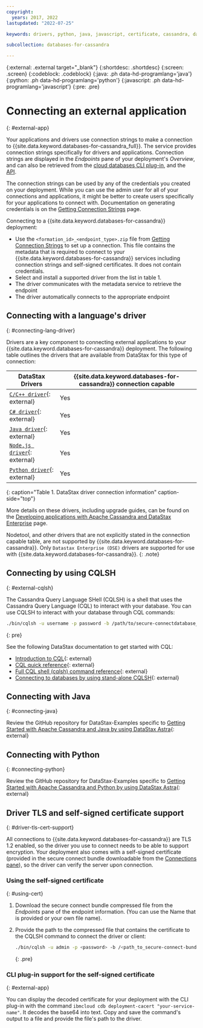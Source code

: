 ```yaml
---
copyright:
  years: 2017, 2022
lastupdated: "2022-07-25"

keywords: drivers, python, java, javascript, certificate, cassandra, datastax, dse, CQLSH, cassandra connection strings, dse connection strings, cassandra query

subcollection: databases-for-cassandra

---
```


{:external: .external target="_blank"}
{:shortdesc: .shortdesc}
{:screen: .screen}
{:codeblock: .codeblock}
{:java: .ph data-hd-programlang='java'}
{:python: .ph data-hd-programlang='python'}
{:javascript: .ph data-hd-programlang='javascript'}
{:pre: .pre}

# Connecting an external application
{: #external-app}

Your applications and drivers use connection strings to make a connection to {{site.data.keyword.databases-for-cassandra_full}}. The service provides connection strings specifically for drivers and applications. Connection strings are displayed in the _Endpoints_ pane of your deployment's _Overview_, and can also be retrieved from the [cloud databases CLI plug-in](/docs/databases-cli-plugin?topic=databases-cli-plugin-cdb-reference#deployment-connections), and the [API](https://{DomainName}/apidocs/cloud-databases-api#discover-connection-information-for-a-deployment-f-e81026).

The connection strings can be used by any of the credentials you created on your deployment. While you can use the admin user for all of your connections and applications, it might be better to create users specifically for your applications to connect with. Documentation on generating credentials is on the [Getting Connection Strings](/docs/databases-for-cassandra?topic=databases-for-cassandra-connection-strings) page.

Connecting to a {{site.data.keyword.databases-for-cassandra}} deployment: 
- Use the `<formation_id>_<endpoint_type>.zip` file from [Getting Connection Strings](/docs/databases-for-cassandra?topic=databases-for-cassandra-connection-strings) to set up a connection. This file contains the metadata that is required to connect to your {{site.data.keyword.databases-for-cassandra}} services including connection strings and self-signed certificates.  It does not contain credentials.
- Select and install a supported driver from the list in table 1.
- The driver communicates with the metadata service to retrieve the endpoint
- The driver automatically connects to the appropriate endpoint 

## Connecting with a language's driver
{: #connecting-lang-driver}

 Drivers are a key component to connecting external applications to your {{site.data.keyword.databases-for-cassandra}} deployment. The following table outlines the drivers that are available from DataStax for this type of connection:  

| DataStax Drivers|{{site.data.keyword.databases-for-cassandra}} connection capable | 
| ---------- | ------------ | 
| [`C/C++ driver`](https://docs.datastax.com/en/developer/cpp-driver-dse/latest){: external}| Yes | 
| [`C# driver`](https://docs.datastax.com/en/developer/csharp-driver-dse/latest){: external}| Yes | 
| [`Java driver`](https://docs.datastax.com/en/developer/java-driver-dse/latest){: external}| Yes | 
| [`Node.js driver`](https://docs.datastax.com/en/developer/nodejs-driver-dse/latest){: external}| Yes | 
| [`Python driver`](https://docs.datastax.com/en/developer/python-dse-driver/latest){: external}| Yes | 
{: caption="Table 1. DataStax driver connection information" caption-side="top"}

More details on these drivers, including upgrade guides, can be found on the [Developing applications with Apache Cassandra and DataStax Enterprise](https://docs.datastax.com/en/devapp/doc/devapp/aboutDrivers.html) page. 

Nodetool, and other drivers that are not explicitly stated in the connection capable table, are not supported by {{site.data.keyword.databases-for-cassandra}}. Only `Datastax Enterprise (DSE)` drivers are supported for use with {{site.data.keyword.databases-for-cassandra}}. 
{: .note}

## Connecting by using CQLSH
{: #external-cqlsh}

The Cassandra Query Language SHell (CQLSH) is a shell that uses the Cassandra Query Language (CQL) to interact with your database. 
You can use CQLSH to interact with your database through CQL commands:
```sh
./bin/cqlsh -u username -p password -b /path/to/secure-connectdatabase_name.zip
```
{: pre} 

See the following DataStax documentation to get started with CQL:
- [Introduction to CQL](https://docs.datastax.com/en/dse/6.7/cql/cql/cql_using/introTOC.html){: external}
- [CQL quick reference](https://docs.datastax.com/en/dse/6.8/cql/cql/cqlQuickReference.html){: external}
- [Full CQL shell (cqlsh) command reference](https://docs.datastax.com/en/dse/6.8/cql/cql/cql_reference/cqlsh_commands/cqlshCommandsTOC.html){: external}
- [Connecting to databases by using stand-alone CQLSH](https://support.datastax.com/s/article/How-do-I-connect-to-my-database-using-CQL-shell-CQLSH){: external}

## Connecting with Java
{: #connecting-java}

Review the GitHub repository for DataStax-Examples specific to [Getting Started with Apache Cassandra and Java by using DataStax Astra](https://github.com/DataStax-Examples/getting-started-with-astra-java){: external}

## Connecting with Python
{: #connecting-python}

Review the GitHub repository for DataStax-Examples specific to [Getting Started with Apache Cassandra and Python by using DataStax Astra](https://github.com/DataStax-Examples/getting-started-with-astra-python){: external}

## Driver TLS and self-signed certificate support
{: #driver-tls-cert-support}

All connections to {{site.data.keyword.databases-for-cassandra}} are TLS 1.2 enabled, so the driver you use to connect needs to be able to support encryption. Your deployment also comes with a self-signed certificate (provided in the secure connect bundle downloadable from the [Connections pane](/docs/databases-for-cassandra?topic=databases-for-cassandra-connection-strings)), so the driver can verify the server upon connection. 

### Using the self-signed certificate
{: #using-cert}

1. Download the secure connect bundle compressed file from the _Endpoints_ pane of the endpoint information. (You can use the Name that is provided or your own file name).
2. Provide the path to the compressed file that contains the certificate to the CQLSH command to connect the driver or client: 

   ```sh
   ./bin/cqlsh -u admin -p <password> -b /<path_to_secure-connect-bundle.zip>
   ```
   {: .pre}


### CLI plug-in support for the self-signed certificate
{: #external-app}

You can display the decoded certificate for your deployment with the CLI plug-in with the command `ibmcloud cdb deployment-cacert "your-service-name"`. It decodes the base64 into text. Copy and save the command's output to a file and provide the file's path to the driver.
